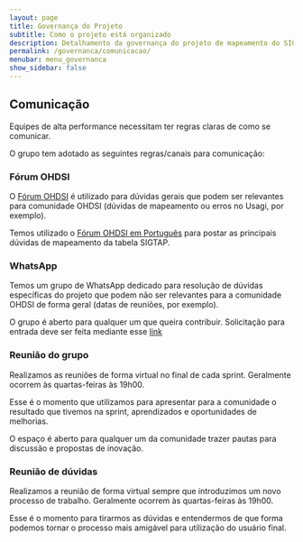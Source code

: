 ```yaml
---
layout: page
title: Governança do Projeto
subtitle: Como o projeto está organizado
description: Detalhamento da governança do projeto de mapeamento do SIGTAP para OMOP
permalink: /governanca/comunicacao/
menubar: menu_governanca
show_sidebar: false
---
```


## Comunicação
Equipes de alta performance necessitam ter regras claras de como se comunicar.

O grupo tem adotado as seguintes regras/canais para comunicação:

### Fórum OHDSI
O [Fórum OHDSI](https://forums.ohdsi.org/) é utilizado para dúvidas gerais que podem ser relevantes para comunidade OHDSI (dúvidas de mapeamento ou erros no Usagi, por exemplo).

Temos utilizado o [Fórum OHDSI em Português](https://forums.ohdsi.org/c/ohdsi-em-portugues/26) para postar as principais dúvidas de mapeamento da tabela SIGTAP.

### WhatsApp
Temos um grupo de WhatsApp dedicado para resolução de dúvidas específicas do projeto que podem não ser relevantes para a comunidade OHDSI de forma geral (datas de reuniões, por exemplo).

O grupo é aberto para qualquer um que queira contribuir. Solicitação para entrada deve ser feita mediante esse [link](https://ohdsi-brasil.github.io/SIGTAP2OMOP/participar/)

### Reunião do grupo
Realizamos as reuniões de forma virtual no final de cada sprint. Geralmente ocorrem às quartas-feiras às 19h00.

Esse é o momento que utilizamos para apresentar para a comunidade o resultado que tivemos na sprint, aprendizados e oportunidades de melhorias.

O espaço é aberto para qualquer um da comunidade trazer pautas para discussão e propostas de inovação.

### Reunião de dúvidas
Realizamos a reunião de forma virtual sempre que introduzimos um novo processo de trabalho. Geralmente ocorrem às quartas-feiras às 19h00.

Esse é o momento para tirarmos as dúvidas e entendermos de que forma podemos tornar o processo mais amigável para utilização do usuário final.

